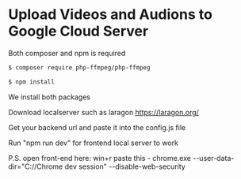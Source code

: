 # Upload Videos and Audions to Google Cloud Server
Both composer and npm is required

```bash
$ composer require php-ffmpeg/php-ffmpeg
```
```bash
$ npm install
```
We install both packages

Download localserver such as laragon https://laragon.org/

Get your backend url and paste it into the config.js file

Run "npm run dev" for frontend local server to work

P.S. open front-end here:
win+r paste this 
	- chrome.exe --user-data-dir="C://Chrome dev session" --disable-web-security 

 